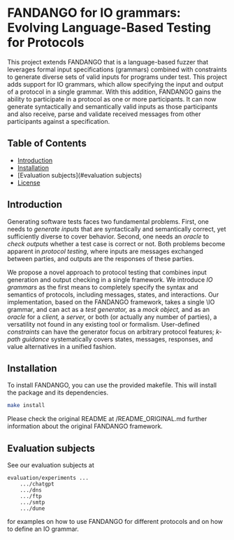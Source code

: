 # FANDANGO for IO grammars: Evolving Language-Based Testing for Protocols

This project extends FANDANGO that is a language-based fuzzer that leverages formal input specifications (grammars) combined with constraints to generate diverse sets of valid inputs for programs under test.
This project adds support for IO grammars, which allow specifying the input and output of a protocol in a single grammar.
With this addition, FANDANGO gains the ability to participate in a protocol as one or more participants. 
It can now generate syntactically and semantically valid inputs as those participants and also receive, parse and validate received messages from other participants against a specification. 

## Table of Contents

- [Introduction](#introduction)
- [Installation](#installation)
- [Evaluation subjects](#evaluation subjects)
- [License](#license)

## Introduction

Generating software tests faces two fundamental problems.
First, one needs to _generate inputs_ that are syntactically and semantically correct, yet sufficiently diverse to cover behavior.
Second, one needs an _oracle_ to _check outputs_ whether a test case is correct or not.
Both problems become apparent in _protocol testing_, where inputs are messages exchanged between parties, and outputs are the responses of these parties.

We propose a novel approach to protocol testing that combines input generation and output checking in a single framework. We introduce _IO grammars_ as the first means to completely specify the syntax and semantics of protocols, including messages, states, and interactions.
Our implementation, based on the FANDANGO framework, takes a single \IO grammar, and can act as a _test generator,_ as a _mock object,_ and as an _oracle_ for a _client,_ a _server,_ or both (or actually any number of parties), a versatility not found in any existing tool or formalism.
User-defined _constraints_ can have the generator focus on arbitrary protocol features; _$k$-path guidance_ systematically covers states, messages, responses, and value alternatives in a unified fashion.


## Installation
To install FANDANGO, you can use the provided makefile. This will install the package and its dependencies.

```bash
make install
```
Please check the original README at /README_ORIGINAL.md further information about the original FANDANGO framework.


## Evaluation subjects
See our evaluation subjects at
```
evaluation/experiments ...
    .../chatgpt
    .../dns
    .../ftp
    .../smtp
    .../dune
```
for examples on how to use FANDANGO for different protocols and on how to define an IO grammar.